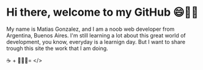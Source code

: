 # Hi there, welcome to my GitHub 😄👋🏼
My name is Matias Gonzalez, and I am a noob web developer from Argentina, Buenos Aires. I'm still learning a lot about this great world of development, you know, everyday 
is a learnign day. But I want to share trough this site the work that I am doing.

☕️ + 👨🏽‍💻= </>


